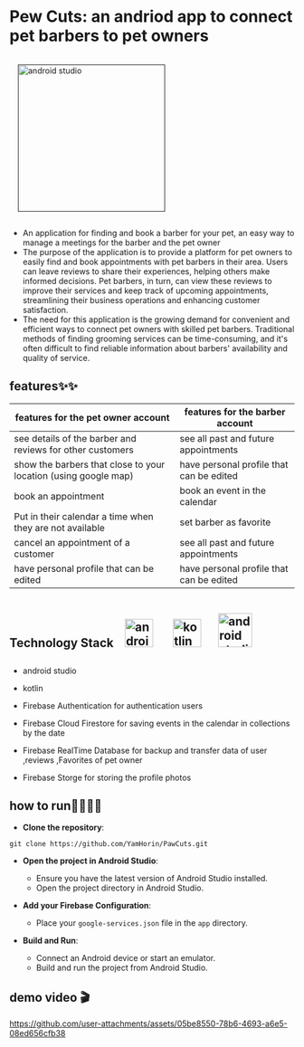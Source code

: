 

# Pew Cuts: an andriod app to connect pet barbers to pet owners
 <a href="" target="_blank"><img style="margin: 15px" src="https://i.imgur.com/tvtfdJq.png" alt="android studio" height="260" /></a>  
* An application for finding and book a barber for your pet, an easy way to manage a meetings for the barber and the pet owner
* The purpose of the application is to provide a platform for pet owners to easily find and book appointments with pet barbers in their area. Users can leave reviews to share their experiences, helping others make informed decisions. Pet barbers, in turn, can view these reviews to improve their services and keep track of upcoming appointments, streamlining their business operations and enhancing customer satisfaction.
* The need for this application is the growing demand for convenient and efficient ways to connect pet owners with skilled pet barbers. Traditional methods of finding grooming services can be time-consuming, and it's often difficult to find reliable information about barbers' availability and quality of service.
## features✨✨
| features for the pet owner account | features for the barber account |
|------------------------------------|---------------------------------|
|see details of the barber and reviews for other customers |see all past and future appointments|
show the barbers that close to your location (using google map) |have personal profile that can be edited  |write a reviews (if you had an appointment before)|see all reviews of other customers|
|book an appointment|book an event in the calendar|
|Put in their calendar a time when they are not available|set barber as favorite|
|cancel an appointment of a customer|see all past and future appointments|
|have personal profile that can be edited|have personal profile that can be edited|

## Technology Stack <a href="https://developer.android.com/studio" target="_blank"><img style="margin: 15px" src="https://upload.wikimedia.org/wikipedia/commons/thumb/5/55/Android_Studio_Logo_%282023%29.svg/800px-Android_Studio_Logo_%282023%29.svg.png" alt="android studio" height="50" /></a>   <a href="https://kotlinlang.org/" target="_blank"><img style="margin: 15px" src="https://profilinator.rishav.dev/skills-assets/kotlinlang-icon.svg" alt="kotlin" height="50" /></a><a href="https://firebase.google.com/" target="_blank"><img style="margin: 15px" src="https://w7.pngwing.com/pngs/398/821/png-transparent-firebase-google-google-i-o-icon.png" alt="android studio" height="60" /></a>  


* android studio

* kotlin 

* Firebase Authentication for  authentication users

* Firebase Cloud Firestore for saving events in the calendar in collections by the date

* Firebase RealTime Database for backup and transfer data of user ,reviews ,Favorites of pet owner

* Firebase Storge for storing the profile photos
 
## how to run🤷‍♂️🤷‍♂️

- **Clone the repository**:

```
git clone https://github.com/YamHorin/PawCuts.git
```


-   **Open the project in Android Studio**:
    
    -   Ensure you have the latest version of Android Studio installed.
    -   Open the project directory in Android Studio.
-   **Add your Firebase Configuration**:
    
    -   Place your `google-services.json` file in the `app` directory.

-   **Build and Run**:
    
    -   Connect an Android device or start an emulator.
    -   Build and run the project from Android Studio.

## demo video 🎬


https://github.com/user-attachments/assets/05be8550-78b6-4693-a6e5-08ed656cfb38







  

















